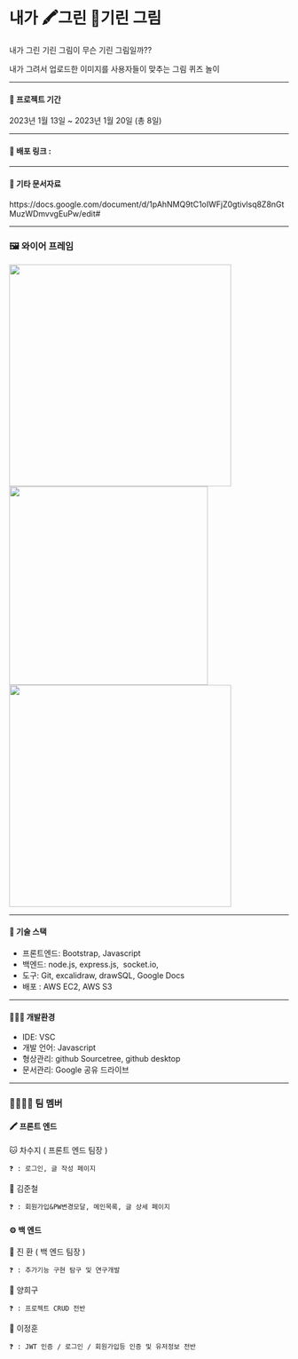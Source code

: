 # 내가 🖍️그린 🦒기린 그림
<p>내가 그린 기린 그림이 무슨 기린 그림일까??</p>
<p>내가 그려서 업로드한 이미지를 사용자들이 맞추는 그림 퀴즈 놀이</p>

---

#### 📆 프로젝트 기간
2023년 1월 13일 ~ 2023년 1월 20일 (총 8일)

---

#### 📡 배포 링크 :

---

#### 📑 기타 문서자료

<p>https://docs.google.com/document/d/1pAhNMQ9tC1oIWFjZ0gtivlsq8Z8nGtMuzWDmvvgEuPw/edit#</p>

---

### 🖼️ 와이어 프레임
<p>
<img src = 'https://lh6.googleusercontent.com/3kMbivKH8Hj7vML-EmK3121ybZ9s-KI8drtFLOX35ulsBXREAW95hRN0G0-6vC5JWRimaqYuJ6d1pYL71Vj8iJgd8i-RylY6PpDe8AB8llPu7GadxrbD3fN7Hl-MTI9M_4bGMMokh60V1-6DWzqkCKBL0_EYfK0TjiF4ypKX0sKqPBDrrgWxynBk6-4WDw' width = '400'>
<img src = 'https://lh5.googleusercontent.com/_p7Sg_XSYc2kKENrTqui2xRfld3_YbsysyDI4azbk1Xojm1VoFAcMccINMCc_aUsg2__X7SL-06skuTVGJqW0FqwnKge7Nu3qdCbjgd5dIxRT4GdsH_DWMgG3LQObyRH9u9WRjyP-_9fw_vXYGQmVw3_GYGhamao-eP65b9mgF4L74x4javrf3uyfUvLMA' width = '358'>
<img src = 'https://lh6.googleusercontent.com/ZJnwBwGSaaLGVNj4BpIFTrQP4q6gICSXrrGa-TAU8oqc1o8Qh1TY13DiFMepTs2KOpc5PumUk4uMf07R-S9lPSfOFiyCEBKc482g4tOb0SbLX4VhrAHaCEJv3iYk266uB1padrmj9eIMdk2MDpVZk-1D2HayOiztj5ntHC9IqZDVpKK0Bd3W7WgJ05qe5g' width = '400' >
</p>

---

#### 🧰 기술 스택
-   프론트엔드: Bootstrap, Javascript
-   백엔드: node.js, express.js,  socket.io, 
-   도구: Git, excalidraw, drawSQL, Google Docs
-   배포 : AWS EC2, AWS S3

---

#### 🧑🏻‍💻 개발환경
-   IDE: VSC
-   개발 언어: Javascript
-   형상관리: github Sourcetree, github desktop
-   문서관리: Google 공유 드라이브

---

### 👨‍👨‍👧‍👦 팀 멤버
#### 🖍️ 프론트 엔드

🐱 차수지 ( 프론트 엔드  팀장 ) 

	❓ : 로그인, 글 작성 페이지

🐯 김준철

	❓ : 회원가입&PW변경모달, 메인목록, 글 상세 페이지

#### ⚙️ 백 엔드 

🦊 진 환 ( 백 엔드 팀장 )

	❓ : 추가기능 구현 탐구 및 연구개발

🦁 양희구

	❓ : 프로젝트 CRUD 전반

🦊 이정훈

	❓ : JWT 인증 / 로그인 / 회원가입등 인증 및 유저정보 전반
